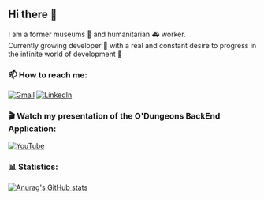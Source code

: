 ## Hi there 👋

I am a former museums 🏺 and humanitarian 🚑 worker.  
Currently growing developer 🌱 with a real and constant desire to progress in the infinite world of development 🌌

### 📫 How to reach me:
[![Gmail](https://img.shields.io/badge/Gmail-D14836?style=for-the-badge&logo=gmail&logoColor=white)](mailto:roman.lotocki@gmail.com)
[![LinkedIn](https://img.shields.io/badge/linkedin-%230077B5.svg?style=for-the-badge&logo=linkedin&logoColor=white)](https://www.linkedin.com/in/roman-lotocki/)  

### :clapper: Watch my presentation of the O'Dungeons BackEnd Application:
[![YouTube](https://img.shields.io/badge/YouTube-FF0000?style=for-the-badge&logo=youtube&logoColor=white)](https://youtu.be/rxbDbHNwjUE?t=2694)

### :bar_chart: Statistics:
[![Anurag's GitHub stats](https://github-readme-stats.vercel.app/api?username=RomanLotocki&show_icons=true&theme=synthwave)](https://github.com/anuraghazra/github-readme-stats)


